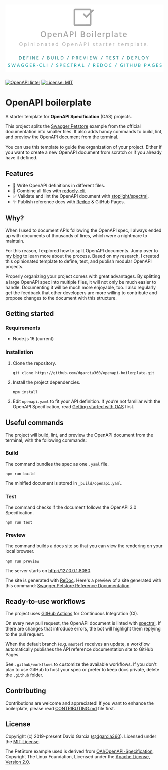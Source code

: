 <h1 align="center">
  <div style="display:inline-block;vertical-align: middle;">
      <img src="docs/header.png" width="550"/>
  </div>
</h1>

[![OpenAPI linter](https://github.com/dgarcia360/openapi-boilerplate/actions/workflows/linter.yaml/badge.svg)](https://github.com/dgarcia360/openapi-boilerplate/actions/workflows/linter.yaml)
[![License: MIT](https://img.shields.io/badge/License-MIT-yellow.svg)](https://opensource.org/licenses/MIT)

# OpenAPI boilerplate

A starter template for **OpenAPI Specification** (OAS) projects.

This project splits the [Swagger Petstore](https://petstore.swagger.io/) example from the official documentation into smaller files. It also adds handy commands to build, lint, and preview the OpenAPI document from the terminal.

You can use this template to guide the organization of your project. Either if you want to create a new OpenAPI document from scratch or if you already have it defined. 

## Features

* 📝 Write OpenAPI definitions in different files.
* 🔀 Combine all files with [redocly-cli](https://github.com/Redocly/redocly-cli).
* ✅ Validate and lint the OpenAPI document with [stoplight/spectral](https://github.com/stoplight/spectral).
* ✨ Publish reference docs with [Redoc](https://github.com/Redocly/redoc) & GitHub Pages.

## Why?

When I used to document APIs following the OpenAPI spec, I always ended up with documents of thousands of lines, which were a nightmare to maintain.

For this reason, I explored how to split OpenAPI documents. Jump over to my [blog](https://davidgarcia.dev/posts/how-to-split-open-api-spec-into-multiple-files/) to learn more about the process. Based on my research, I created this opinionated template to define, test, and publish modular OpenAPI projects.

Properly organizing your project comes with great advantages. By splitting a large OpenAPI spec into multiple files, it will not only be much easier to handle. Documenting it will be much more enjoyable, too. I also regularly get the feedback that other developers are more willing to contribute and propose changes to the document with this structure.

## Getting started

### Requirements

* Node.js 16 (current)

### Installation

1. Clone the repository.

    ```
    git clone https://github.com/dgarcia360/openapi-boilerplate.git
    ```

2. Install the project dependencies.

    ```
    npm install
    ```

3. Edit `openapi.yaml` to fit your API definition. If you’re not familiar with the OpenAPI Specification, read [Getting started with OAS](https://swagger.io/solutions/getting-started-with-oas/) first.

## Useful commands

The project will build, lint, and preview the OpenAPI document from the terminal, with the following commands:

### Build

The command bundles the spec as one `.yaml` file.

```
npm run build
```

The minified document is stored in `_build/openapi.yaml`.

### Test

The command checks if the document follows the OpenAPI 3.0 Specification.

```
npm run test
```

### Preview

The command builds a docs site so that you can view the rendering on your local browser.

```
npm run preview
```

The server starts on http://127.0.0.1:8080.

The site is generated with [ReDoc](https://github.com/Redocly/redoc).
Here's a preview of a site generated with this command: [Swagger Petstore Reference Documentation](https://dgarcia360.github.io/openapi-boilerplate/).

## Ready-to-use workflows

The project uses [GitHub Actions](https://github.com/features/actions) for Continuous Integration (CI).

On every new pull request, the OpenAPI document is linted with [spectral](https://github.com/stoplightio/spectral). If there are changes that introduce errors, the bot will highlight them replying to the pull request.

When the default branch (e.g. `master`) receives an update, a workflow automatically publishes the API reference documentation site to GitHub Pages.

See `.github/workflows` to customize the available workflows. If you don't plan to use GitHub to host your spec or prefer to keep docs private, delete the `.github` folder.

## Contributing

Contributions are welcome and appreciated! 
If you want to enhance the boilerplate, please read [CONTRIBUTING.md](CONTRIBUTING.md) file first.

## License

Copyright (c) 2019-present David Garcia ([@dgarcia360](https://davidgarcia.dev)). Licensed under the [MIT License](LICENSE.md).

The PetStore example used is derived from [OAI/OpenAPI-Specification](https://github.com/OAI/OpenAPI-Specification/blob/master/examples/v3.0/petstore.yaml), Copyright The Linux Foundation, Licensed under the [Apache License, Version 2.0](https://github.com/OAI/OpenAPI-Specification/blob/master/LICENSE).